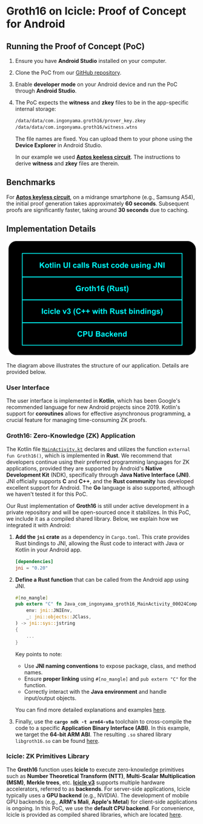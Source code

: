 # Groth16 on Icicle: Proof of Concept for Android

## Running the Proof of Concept (PoC)

1. Ensure you have **Android Studio** installed on your computer.

2. Clone the PoC from our [GitHub repository](https://github.com/ingonyama-zk/groth16-android).

3. Enable **developer mode** on your Android device and run the PoC through **Android Studio**.

4. The PoC expects the **witness** and **zkey** files to be in the app-specific internal storage:

   ```txt
   /data/data/com.ingonyama.groth16/prover_key.zkey
   /data/data/com.ingonyama.groth16/witness.wtns
   ```

   The file names are fixed. You can upload them to your phone using the **Device Explorer** in Android Studio.

   In our example we used [**Aptos keeless circuit**](https://github.com/aptos-labs/aptos-core/tree/main/keyless/pepper). The instructions to derive **witness** and **zkey**  files are therein.

## Benchmarks

For [**Aptos keyless circuit**](https://github.com/aptos-labs/aptos-core/tree/main/keyless/pepper), on a midrange smartphone (e.g., Samsung A54), the initial proof generation takes approximately **60 seconds**. Subsequent proofs are significantly faster, taking around **30 seconds** due to caching.

## Implementation Details
![Development](./Android-Icicle.png)

The diagram above illustrates the structure of our application. Details are provided below.

### User Interface 

The user interface is implemented in **Kotlin**, which has been Google's recommended language for new Android projects since 2019. Kotlin's support for **coroutines** allows for effective asynchronous programming, a crucial feature for managing time-consuming ZK proofs.

### Groth16: Zero-Knowledge (ZK) Application 

The Kotlin file [`MainActivity.kt`](./app/src/main/java/com/ingonyama/groth16/MainActivity.kt) declares and utilizes the function `external fun Groth16()`, which is implemented in **Rust**. We recommend that developers continue using their preferred programming languages for ZK applications, provided they are supported by Android's **Native Development Kit** (NDK), specifically through **Java Native Interface (JNI)**. JNI officially supports **C** and **C++**, and the **Rust community** has developed excellent support for Android. The **Go** language is also supported, although we haven't tested it for this PoC.

Our Rust implementation of **Groth16** is still under active development in a private repository and will be open-sourced once it stabilizes. In this PoC, we include it as a compiled shared library. Below, we explain how we integrated it with Android:

1. **Add the `jni` crate** as a dependency in `Cargo.toml`. This crate provides Rust bindings to JNI, allowing the Rust code to interact with Java or Kotlin in your Android app.

   ```toml
   [dependencies]
   jni = "0.20"
   ```

2. **Define a Rust function** that can be called from the Android app using JNI.

   ```rust
   #[no_mangle]
   pub extern "C" fn Java_com_ingonyama_groth16_MainActivity_00024Companion_Groth16(
       env: jni::JNIEnv,
       _: jni::objects::JClass,
   ) -> jni::sys::jstring 
   {
       ...
   }
   ```

   Key points to note:
   - Use **JNI naming conventions** to expose package, class, and method names.
   - Ensure **proper linking** using `#[no_mangle]` and `pub extern "C"` for the function.
   - Correctly interact with the **Java environment** and handle input/output objects.

   You can find more detailed explanations and examples [here](https://github.com/jni-rs/jni-rs).

3. Finally, use the **`cargo ndk -t arm64-v8a`** toolchain to cross-compile the code to a specific **Application Binary Interface (ABI)**. In this example, we target the **64-bit ARM ABI**. The resulting `.so` shared library `libgroth16.so` can be found [here](./app/src/main/jniLibs/arm64-v8a/libgroth16.so).

### Icicle: ZK Primitives Library 

The **Groth16** function uses **Icicle** to execute zero-knowledge primitives such as **Number Theoretical Transform (NTT)**, **Multi-Scalar Multiplication (MSM)**, **Merkle trees**, etc. [**Icicle v3**](https://github.com/ingonyama-zk/icicle) supports multiple hardware accelerators, referred to as **backends**. For server-side applications, Icicle typically uses a **GPU backend** (e.g., NVIDIA). The development of mobile GPU backends (e.g., **ARM's Mali**, **Apple's Metal**) for client-side applications is ongoing. In this PoC, we use the **default CPU backend**. For convenience, Icicle is provided as compiled shared libraries, which are located [here](./app/src/main/jniLibs/arm64-v8a/).

